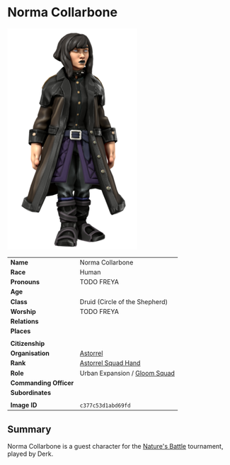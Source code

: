 # Norma Collarbone

<img src="https://raw.githubusercontent.com/jesskelsall/astarus-images/main/people/portraits/c377c53d1abd69fd.png" height="500" />

|||
| --- | --- |
| **Name** | Norma Collarbone | character.3
| **Race** | Human |
| **Pronouns** | TODO FREYA |
| **Age** | |
| **Class** | Druid (Circle of the Shepherd) |
| **Worship** | TODO FREYA |
| **Relations** | |
| **Places** | |
|||
| **Citizenship** | |
| **Organisation** | [Astorrel](../organisations/astorrel/astorrel.md) |
| **Rank** | [Astorrel Squad Hand](../organisations/astorrel/ranks/astorrel-squad-hand.md) |
| **Role** | Urban Expansion / [Gloom Squad](../organisations/astorrel/squads/gloom-squad.md) |
| **Commanding Officer** | |
| **Subordinates** | |
|||
| **Image ID** | `c377c53d1abd69fd` |

## Summary

Norma Collarbone is a guest character for the [Nature's Battle](../storylines/natures-battle.md) tournament, played by Derk.
